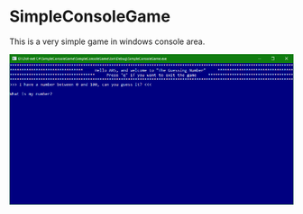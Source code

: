# SimpleConsoleGame
This is a very simple game in windows console area.

![alt text](https://github.com/Ahmedrissa909/SimpleConsoleGame/blob/master/SimpleConsoleGame/SimpleConsoleGame/Screenshot.PNG)
